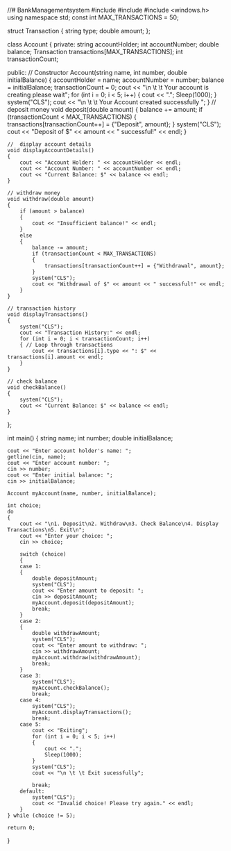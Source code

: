 //# BankManagementsystem
#include <iostream>
#include <string>
#include <windows.h>
using namespace std;
const int MAX_TRANSACTIONS = 50;

struct Transaction
{
    string type;
    double amount;
};

class Account
{
private:
    string accountHolder;
    int accountNumber;
    double balance;
    Transaction transactions[MAX_TRANSACTIONS];
    int transactionCount;

public:
    // Constructor
    Account(string name, int number, double initialBalance)
    {
        accountHolder = name;
        accountNumber = number;
        balance = initialBalance;
        transactionCount = 0;
        cout << "\n \t \t Your account is creating please wait";
        for (int i = 0; i < 5; i++)
        {
            cout << ".";
            Sleep(1000);
        }
        system("CLS");
        cout << "\n \t \t Your Account created successfully ";
    }
    // deposit money
    void deposit(double amount)
    {
        balance += amount;
        if (transactionCount < MAX_TRANSACTIONS)
        {
            transactions[transactionCount++] = {"Deposit", amount};
        }
        system("CLS");
        cout << "Deposit of $" << amount << " successful!" << endl;
    }

    //  display account details
    void displayAccountDetails()
    {
        cout << "Account Holder: " << accountHolder << endl;
        cout << "Account Number: " << accountNumber << endl;
        cout << "Current Balance: $" << balance << endl;
    }

    // withdraw money
    void withdraw(double amount)
    {
        if (amount > balance)
        {
            cout << "Insufficient balance!" << endl;
        }
        else
        {
            balance -= amount;
            if (transactionCount < MAX_TRANSACTIONS)
            {
                transactions[transactionCount++] = {"Withdrawal", amount};
            }
            system("CLS");
            cout << "Withdrawal of $" << amount << " successful!" << endl;
        }
    }

    // transaction history
    void displayTransactions()
    {
        system("CLS");
        cout << "Transaction History:" << endl;
        for (int i = 0; i < transactionCount; i++)
        { // Loop through transactions
            cout << transactions[i].type << ": $" << transactions[i].amount << endl;
        }
    }

    // check balance
    void checkBalance()
    {
        system("CLS");
        cout << "Current Balance: $" << balance << endl;
    }
};

int main()
{
    string name;
    int number;
    double initialBalance;

    cout << "Enter account holder's name: ";
    getline(cin, name);
    cout << "Enter account number: ";
    cin >> number;
    cout << "Enter initial balance: ";
    cin >> initialBalance;

    Account myAccount(name, number, initialBalance);

    int choice;
    do
    {
        cout << "\n1. Deposit\n2. Withdraw\n3. Check Balance\n4. Display Transactions\n5. Exit\n";
        cout << "Enter your choice: ";
        cin >> choice;

        switch (choice)
        {
        case 1:
        {
            double depositAmount;
            system("CLS");
            cout << "Enter amount to deposit: ";
            cin >> depositAmount;
            myAccount.deposit(depositAmount);
            break;
        }
        case 2:
        {
            double withdrawAmount;
            system("CLS");
            cout << "Enter amount to withdraw: ";
            cin >> withdrawAmount;
            myAccount.withdraw(withdrawAmount);
            break;
        }
        case 3:
            system("CLS");
            myAccount.checkBalance();
            break;
        case 4:
            system("CLS");
            myAccount.displayTransactions();
            break;
        case 5:
            cout << "Exiting";
            for (int i = 0; i < 5; i++)
            {
                cout << ".";
                Sleep(1000);
            }
            system("CLS");
            cout << "\n \t \t Exit sucessfully";

            break;
        default:
            system("CLS");
            cout << "Invalid choice! Please try again." << endl;
        }
    } while (choice != 5);

    return 0;
}
